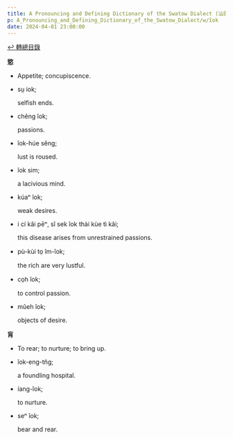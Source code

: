```yaml
---
title: A Pronouncing and Defining Dictionary of the Swatow Dialect (汕頭方言音義字典) / îok
p: A_Pronouncing_and_Defining_Dictionary_of_the_Swatow_Dialect/w/îok
date: 2024-04-01 23:00:00
---
```


[↩️ 轉總目錄](/A_Pronouncing_and_Defining_Dictionary_of_the_Swatow_Dialect)


**慾**
- Appetite; concupiscence.

- sṳ iok;

  selfish ends.

- chêng îok;

  passions.

- îok-húe sĕng;

  lust is roused.

- îok sim;

  a lacivious mind.

- kúaⁿ îok;

  weak desires.

- i cí kâi pēⁿ, sĭ sek îok thài kùe tì kâi;

  this disease arises from unrestrained passions.

- pù-kùi to̤ îm-îok;

  the rich are very lustful.

- co̤h îok;

  to control passion.

- mûeh îok;

  objects of desire.

**肓**
- To rear; to nurture; to bring up.

- îok-eng-tn̂g;

  a foundling hospital.

- íang-îok;

  to nurture.

- seⁿ îok;

  bear and rear.